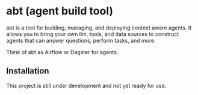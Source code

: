 # abt (agent build tool)

abt is a tool for building, managing, and deploying context aware agents. It allows you to bring your own llm, tools, and data sources to construct agents that can answer questions, perform tasks, and more.

Think of abt as Airflow or Dagster for agents.

## Installation

This project is still under development and not yet ready for use.
